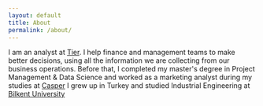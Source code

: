 ```yaml
---
layout: default
title: About
permalink: /about/
---
```


I am an analyst at [Tier](https://www.tier.app/). I help finance and management teams to make better decisions, using all the information we are collecting from our business operations. Before that, I completed my master's degree in Project Management & Data Science and worked as a marketing analyst during my studies at [Casper](https://www.casper.com/) I grew up in Turkey and studied Industrial Engineering at [Bilkent University](https://w3.bilkent.edu.tr/bilkent/)
